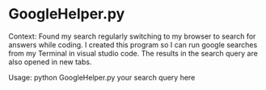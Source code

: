 # GoogleHelper.py


Context:
Found my search regularly switching to my browser to search for answers while coding. I created this program so I can run google searches from my Terminal in visual studio code. 
The results in the search query are also opened in new tabs.

Usage:
python GoogleHelper.py your search query here
